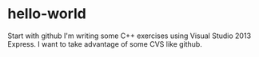 # hello-world
Start with github
I'm writing some C++ exercises using Visual Studio 2013 Express. I want to take advantage of some CVS like github. 
